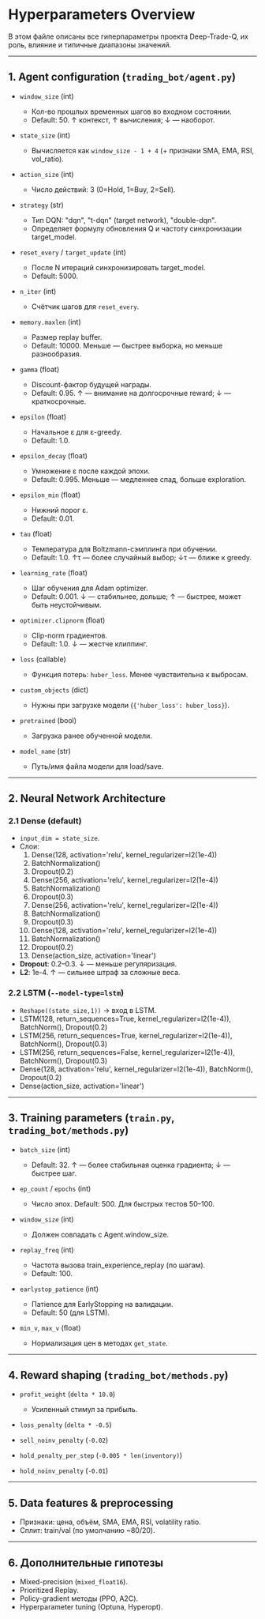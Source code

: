 # Hyperparameters Overview

В этом файле описаны все гиперпараметры проекта Deep-Trade-Q, их роль, влияние и типичные диапазоны значений.

---

## 1. Agent configuration (`trading_bot/agent.py`)

- `window_size` (int)
  - Кол-во прошлых временных шагов во входном состоянии.
  - Default: 50. ↑ контекст, ↑ вычисления; ↓ — наоборот.

- `state_size` (int)
  - Вычисляется как `window_size - 1 + 4` (+ признаки SMA, EMA, RSI, vol_ratio).

- `action_size` (int)
  - Число действий: 3 (0=Hold, 1=Buy, 2=Sell).

- `strategy` (str)
  - Тип DQN: "dqn", "t-dqn" (target network), "double-dqn".
  - Определяет формулу обновления Q и частоту синхронизации target_model.

- `reset_every` / `target_update` (int)
  - После N итераций синхронизировать target_model.
  - Default: 5000.

- `n_iter` (int)
  - Счётчик шагов для `reset_every`.

- `memory.maxlen` (int)
  - Размер replay buffer.
  - Default: 10000. Меньше — быстрее выборка, но меньше разнообразия.

- `gamma` (float)
  - Discount-фактор будущей награды.
  - Default: 0.95. ↑ — внимание на долгосрочные reward; ↓ — краткосрочные.

- `epsilon` (float)
  - Начальное ε для ε-greedy.
  - Default: 1.0.

- `epsilon_decay` (float)
  - Умножение ε после каждой эпохи.
  - Default: 0.995. Меньше — медленнее спад, больше exploration.

- `epsilon_min` (float)
  - Нижний порог ε.
  - Default: 0.01.

- `tau` (float)
  - Температура для Boltzmann-сэмплинга при обучении.
  - Default: 1.0. ↑τ — более случайный выбор; ↓τ — ближе к greedy.

- `learning_rate` (float)
  - Шаг обучения для Adam optimizer.
  - Default: 0.001. ↓ — стабильнее, дольше; ↑ — быстрее, может быть неустойчивым.

- `optimizer.clipnorm` (float)
  - Clip-norm градиентов.
  - Default: 1.0. ↓ — жестче клиппинг.

- `loss` (callable)
  - Функция потерь: `huber_loss`. Менее чувствительна к выбросам.

- `custom_objects` (dict)
  - Нужны при загрузке модели (`{'huber_loss': huber_loss}`).

- `pretrained` (bool)
  - Загрузка ранее обученной модели.

- `model_name` (str)
  - Путь/имя файла модели для load/save.

---

## 2. Neural Network Architecture

### 2.1 Dense (default)
- `input_dim = state_size`.
- Слои:
  1. Dense(128, activation='relu', kernel_regularizer=l2(1e-4))
  2. BatchNormalization()
  3. Dropout(0.2)
  4. Dense(256, activation='relu', kernel_regularizer=l2(1e-4))
  5. BatchNormalization()
  6. Dropout(0.3)
  7. Dense(256, activation='relu', kernel_regularizer=l2(1e-4))
  8. BatchNormalization()
  9. Dropout(0.3)
  10. Dense(128, activation='relu', kernel_regularizer=l2(1e-4))
  11. BatchNormalization()
  12. Dropout(0.2)
  13. Dense(action_size, activation='linear')
- **Dropout**: 0.2–0.3. ↓ — меньше регуляризация.
- **L2**: 1e-4. ↑ — сильнее штраф за сложные веса.

### 2.2 LSTM (`--model-type=lstm`)
- `Reshape((state_size,1))` → вход в LSTM.
- LSTM(128, return_sequences=True, kernel_regularizer=l2(1e-4)), BatchNorm(), Dropout(0.2)
- LSTM(256, return_sequences=True, kernel_regularizer=l2(1e-4)), BatchNorm(), Dropout(0.3)
- LSTM(256, return_sequences=False, kernel_regularizer=l2(1e-4)), BatchNorm(), Dropout(0.3)
- Dense(128, activation='relu', kernel_regularizer=l2(1e-4)), BatchNorm(), Dropout(0.2)
- Dense(action_size, activation='linear')

---

## 3. Training parameters (`train.py`, `trading_bot/methods.py`)

- `batch_size` (int)
  - Default: 32. ↑ — более стабильная оценка градиента; ↓ — быстрее шаг.

- `ep_count` / `epochs` (int)
  - Число эпох. Default: 500. Для быстрых тестов 50–100.

- `window_size` (int)
  - Должен совпадать с Agent.window_size.

- `replay_freq` (int)
  - Частота вызова train_experience_replay (по шагам).
  - Default: 100.

- `earlystop_patience` (int)
  - Патience для EarlyStopping на валидации.
  - Default: 50 (для LSTM).

- `min_v`, `max_v` (float)
  - Нормализация цен в методах `get_state`.

---

## 4. Reward shaping (`trading_bot/methods.py`)

- `profit_weight` (`delta * 10.0`)
  - Усиленный стимул за прибыль.

- `loss_penalty` (`delta * -0.5`)

- `sell_noinv_penalty` (`-0.02`)

- `hold_penalty_per_step` (`-0.005 * len(inventory)`) 

- `hold_noinv_penalty` (`-0.01`)

---

## 5. Data features & preprocessing

- Признаки: цена, объём, SMA, EMA, RSI, volatility ratio.
- Сплит: train/val (по умолчанию ~80/20).

---

## 6. Дополнительные гипотезы

- Mixed-precision (`mixed_float16`).
- Prioritized Replay.
- Policy-gradient методы (PPO, A2C).
- Hyperparameter tuning (Optuna, Hyperopt).
